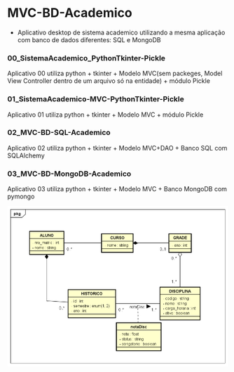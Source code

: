 # MVC-BD-Academico

* Aplicativo desktop de sistema academico utilizando a mesma aplicação com banco de dados diferentes: SQL e MongoDB

### 00_SistemaAcademico_PythonTkinter-Pickle

Aplicativo 00 utiliza python + tkinter + Modelo MVC(sem packeges, Model View Controller dentro de um arquivo só na entidade) + módulo Pickle

### 01_SistemaAcademico-MVC-PythonTkinter-Pickle

Aplicativo 01 utiliza python + tkinter + Modelo MVC + módulo Pickle

### 02_MVC-BD-SQL-Academico

Aplicativo 02 utiliza python + tkinter + Modelo MVC+DAO + Banco SQL com SQLAlchemy

### 03_MVC-BD-MongoDB-Academico

Aplicativo 03 utiliza python + tkinter + Modelo MVC + Banco MongoDB com pymongo

![Image](https://github.com/ygor-salles/MVC-BD-Academico/blob/master/02_MVC-BD-SQL-Academico/assets/MODELAGEM.png "Modelagem do sistema")

